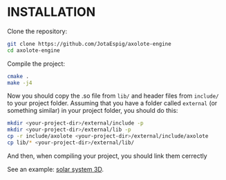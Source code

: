 # INSTALLATION

Clone the repository:
```bash
git clone https://github.com/JotaEspig/axolote-engine
cd axolote-engine
```
Compile the project:
```bash
cmake .
make -j4
```
Now you should copy the .so file from `lib/` and header files from `include/` to your project folder. Assuming that you have a folder called `external` (or something similar) in your project folder, you should do this:
```bash
mkdir <your-project-dir>/external/include -p
mkdir <your-project-dir>/external/lib -p
cp -r include/axolote <your-project-dir>/external/include/axolote
cp lib/* <your-project-dir>/external/lib/
```

And then, when compiling your project, you should link them cerrectly

See an example: [solar system 3D](https://github.com/JotaEspig/solar-system-3d).
